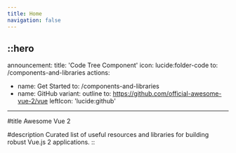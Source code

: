 ```yaml
---
title: Home
navigation: false
---
```


::hero
---
announcement:
  title: 'Code Tree Component'
  icon: lucide:folder-code
  to: /components-and-libraries
actions:
  - name: Get Started
    to: /components-and-libraries
  - name: GitHub
    variant: outline
    to: https://github.com/official-awesome-vue-2/vue
    leftIcon: 'lucide:github'
---

#title
Awesome Vue 2

#description
Сurated list of useful resources and libraries for building robust Vue.js 2 applications.
::

 